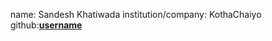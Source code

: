 name: Sandesh Khatiwada
institution/company: KothaChaiyo
github:[**username**](https://github.com/sandesh-theMayGuy)
